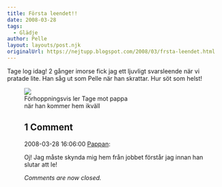 ```yaml
---
title: Första leendet!!
date: 2008-03-28
tags: 
  - Glädje	
author: Pelle
layout: layouts/post.njk
originalUrl: https://nejtupp.blogspot.com/2008/03/frsta-leendet.html
---
```


Tage log idag! 2 gånger imorse fick jag ett ljuvligt svarsleende när vi pratade lite. Han såg ut som Pelle när han skrattar. Hur söt som helst!

<figure>
	<img src="../../../../img/_MG_0786_1024pix.jpg">
	<figcaption>Förhoppningsvis ler Tage mot pappa<br> när han kommer hem ikväll</span></span><br></div>

<div class="comments">
	<div class="comments-header"><h2>1 Comment</h2></div>
	<div class="comments-body">
			<div class="comment" id="comment-7144577497442356915">
				<p class="comment-header">
					<date datetime="2008-03-28T16:06:00.000+01:00">2008-03-28 16:06:00</date> 
					<a href="https://www.blogger.com/profile/02900993942775660627" rel="nofollow">Pappan</a>:
				</p>
				<div class="comment-content"><p>Oj! Jag måste skynda mig hem från jobbet förstår jag innan han slutar att le!</p></div>
				<div class="comment-footer"></div>
			</div></div>
	<p class="comments-footer"><em>Comments are now closed.</em></p>
</div>